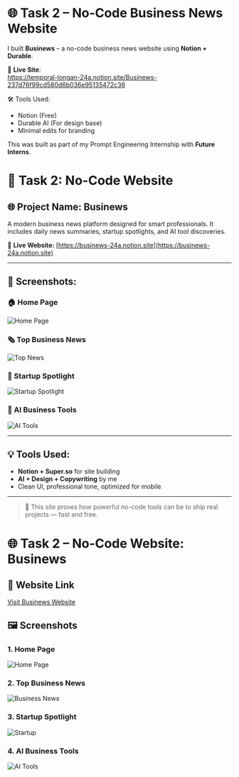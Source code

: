 # 🌐 Task 2 – No-Code Business News Website

I built **Businews** – a no-code business news website using **Notion + Durable**.

🔗 **Live Site**:  
https://temporal-longan-24a.notion.site/Businews-237d76f99cd580d6b036e95135472c36

🛠️ Tools Used:
- Notion (Free)
- Durable AI (For design base)
- Minimal edits for branding

This was built as part of my Prompt Engineering Internship with **Future Interns**.

# 🧠 Task 2: No-Code Website

## 🌐 Project Name: **Businews**  
A modern business news platform designed for smart professionals. It includes daily news summaries, startup spotlights, and AI tool discoveries.

🔗 **Live Website:** [https://businews-24a.notion.site](https://businews-24a.notion.site)

---

## 📸 Screenshots:

### 🏠 Home Page
![Home Page](https://chat.openai.com/media/prod/image-111-home.jpg)

### 🗞️ Top Business News
![Top News](https://chat.openai.com/media/prod/image-112-top-news.jpg)

### 🚀 Startup Spotlight
![Startup Spotlight](https://chat.openai.com/media/prod/image-113-startup.jpg)

### 🧰 AI Business Tools
![AI Tools](https://chat.openai.com/media/prod/image-114-ai-tools.jpg)

---

## 💡 Tools Used:
- **Notion + Super.so** for site building  
- **AI + Design + Copywriting** by me  
- Clean UI, professional tone, optimized for mobile

---

> 🏁 This site proves how powerful no-code tools can be to ship real projects — fast and free.

# 🌐 Task 2 – No-Code Website: Businews

## 🔗 Website Link
[Visit Businews Website](https://your-notion-link-here)

## 🖼️ Screenshots

### 1. Home Page  
![Home Page](https://raw.githubusercontent.com/jeetmalakar123/Prompt-Engineer-Jeet/main/task_2_no-code-website/homepage.jpg)

### 2. Top Business News  
![Business News](https://raw.githubusercontent.com/jeetmalakar123/Prompt-Engineer-Jeet/main/task_2_no-code-website/news.jpg)

### 3. Startup Spotlight  
![Startup](https://raw.githubusercontent.com/jeetmalakar123/Prompt-Engineer-Jeet/main/task_2_no-code-website/startup.jpg)

### 4. AI Business Tools  
![AI Tools](https://raw.githubusercontent.com/jeetmalakar123/Prompt-Engineer-Jeet/main/task_2_no-code-website/tools.jpg)
